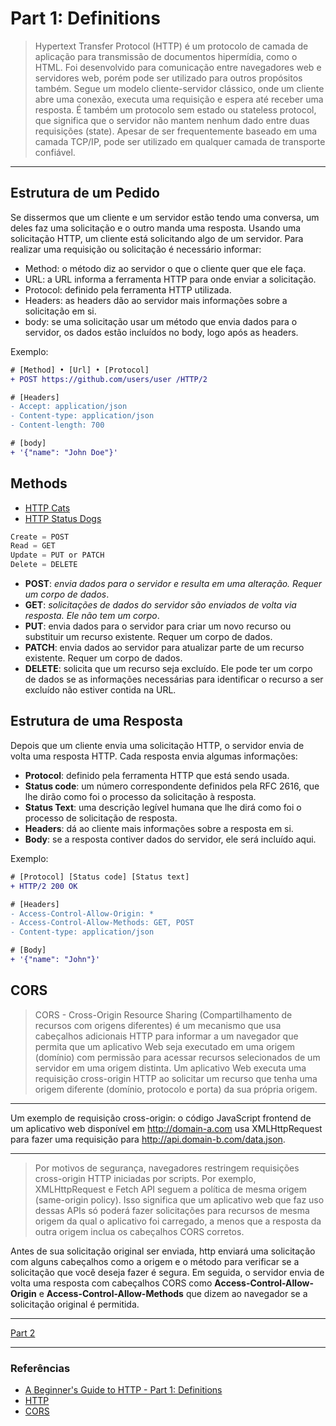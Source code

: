 # Part 1: Definitions

> Hypertext Transfer Protocol (HTTP) é um protocolo de camada de aplicação para transmissão de documentos hipermídia, como o HTML. Foi desenvolvido para comunicação entre navegadores web e servidores web, porém pode ser utilizado para outros propósitos também. Segue um modelo cliente-servidor clássico, onde um cliente abre uma conexão, executa uma requisição e espera até receber uma resposta. É também um protocolo sem estado ou stateless protocol, que significa que o servidor não mantem nenhum dado entre duas requisições (state). Apesar de ser frequentemente baseado em uma camada TCP/IP, pode ser utilizado em qualquer camada de transporte confiável.

---

## Estrutura de um Pedido

Se dissermos que um cliente e um servidor estão tendo uma conversa, um deles faz uma solicitação e o outro manda uma resposta. Usando uma solicitação HTTP, um cliente está solicitando algo de um servidor. Para realizar uma requisição ou solicitação é necessário informar:

- Method: o método diz ao servidor o que o cliente quer que ele faça.
- URL: a URL informa a ferramenta HTTP para onde enviar a solicitação.
- Protocol: definido pela ferramenta HTTP utilizada.
- Headers: as headers dão ao servidor mais informações sobre a solicitação em si.
- body: se uma solicitação usar um método que envia dados para o servidor, os dados estão incluídos no body, logo após as headers.

Exemplo:

```diff
# [Method] • [Url] • [Protocol]
+ POST https://github.com/users/user /HTTP/2

# [Headers]
- Accept: application/json
- Content-type: application/json
- Content-length: 700

# [body]
+ '{"name": "John Doe"}'
```

## Methods

- [HTTP Cats](https://http.cat/)
- [HTTP Status Dogs](https://httpstatusdogs.com/404-not-found)

```javascript
Create = POST
Read = GET
Update = PUT or PATCH
Delete = DELETE
```

- **POST**: *envia dados para o servidor e resulta em uma alteração. Requer um corpo de dados*.
- **GET**: *solicitações de dados do servidor são enviados de volta via resposta. Ele não tem um corpo*.
- **PUT**: envia dados para o servidor para criar um novo recurso ou substituir um recurso existente. Requer um corpo de dados.
- **PATCH**: envia dados ao servidor para atualizar parte de um recurso existente. Requer um corpo de dados.
- **DELETE**: solicita que um recurso seja excluído. Ele pode ter um corpo de dados se as informações necessárias para identificar o recurso a ser excluído não estiver contida na URL.

## Estrutura de uma Resposta

Depois que um cliente envia uma solicitação HTTP, o servidor envia de volta uma resposta HTTP. Cada resposta envia algumas informações:

- **Protocol**: definido pela ferramenta HTTP que está sendo usada.
- **Status code**: um número correspondente definidos pela RFC 2616, que lhe dirão como foi o processo da solicitação à resposta.
- **Status Text**: uma descrição legível humana que lhe dirá como foi o processo de solicitação de resposta.
- **Headers**: dá ao cliente mais informações sobre a resposta em si.
- **Body**: se a resposta contiver dados do servidor, ele será incluído aqui.

Exemplo:

```diff
# [Protocol] [Status code] [Status text]
+ HTTP/2 200 OK

# [Headers]
- Access-Control-Allow-Origin: *
- Access-Control-Allow-Methods: GET, POST
- Content-type: application/json

# [Body]
+ '{"name": "John"}'
```

## CORS

> CORS - Cross-Origin Resource Sharing (Compartilhamento de recursos com origens diferentes) é um mecanismo que usa cabeçalhos adicionais HTTP para informar a um navegador que permita que um aplicativo Web seja executado em uma origem (domínio) com permissão para acessar recursos selecionados de um servidor em uma origem distinta. Um aplicativo Web executa uma requisição cross-origin HTTP ao solicitar um recurso que tenha uma origem diferente (domínio, protocolo e porta) da sua própria origem.

---

Um exemplo de requisição cross-origin: o código JavaScript frontend de um aplicativo web disponível em http://domain-a.com usa XMLHttpRequest para fazer uma requisição para http://api.domain-b.com/data.json.

---

> Por motivos de segurança, navegadores restringem requisições cross-origin HTTP iniciadas por scripts. Por exemplo, XMLHttpRequest e Fetch API seguem a política de mesma origem (same-origin policy). Isso significa que um aplicativo web que faz uso dessas APIs só poderá fazer solicitações para recursos de mesma origem da qual o aplicativo foi carregado, a menos que a resposta da outra origem inclua os cabeçalhos CORS corretos.

Antes de sua solicitação original ser enviada, http enviará uma solicitação com alguns cabeçalhos como a origem e o método para verificar se a solicitação que você deseja fazer é segura. Em seguida, o servidor envia de volta uma resposta com cabeçalhos CORS como **Access-Control-Allow-Origin** e **Access-Control-Allow-Methods** que dizem ao navegador se a solicitação original é permitida.

---

[Part 2](chapter-2.md)

---

### Referências

- [A Beginner's Guide to HTTP - Part 1: Definitions](https://dev.to/abbeyperini/a-beginners-guide-to-http-part-1-definitions-38m7)
- [HTTP](https://developer.mozilla.org/pt-BR/docs/Web/HTTP)
- [CORS](https://developer.mozilla.org/en-US/docs/Glossary/CORS)